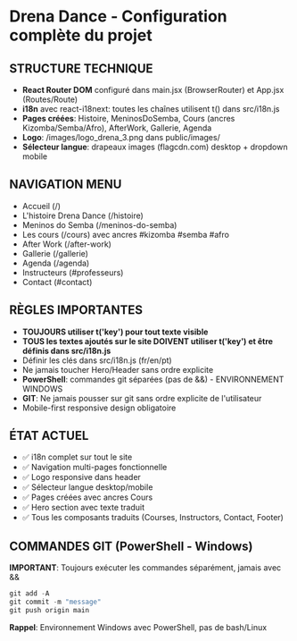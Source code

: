 # Drena Dance - Configuration complète du projet

## STRUCTURE TECHNIQUE

- **React Router DOM** configuré dans main.jsx (BrowserRouter) et App.jsx (Routes/Route)
- **i18n** avec react-i18next: toutes les chaînes utilisent t() dans src/i18n.js
- **Pages créées**: Histoire, MeninosDoSemba, Cours (ancres Kizomba/Semba/Afro), AfterWork, Gallerie, Agenda
- **Logo**: /images/logo_drena_3.png dans public/images/
- **Sélecteur langue**: drapeaux images (flagcdn.com) desktop + dropdown mobile

## NAVIGATION MENU

- Accueil (/)
- L'histoire Drena Dance (/histoire)
- Meninos do Semba (/meninos-do-semba)
- Les cours (/cours) avec ancres #kizomba #semba #afro
- After Work (/after-work)
- Gallerie (/gallerie)
- Agenda (/agenda)
- Instructeurs (#professeurs)
- Contact (#contact)

## RÈGLES IMPORTANTES

- **TOUJOURS utiliser t('key') pour tout texte visible**
- **TOUS les textes ajoutés sur le site DOIVENT utiliser t('key') et être définis dans src/i18n.js**
- Définir les clés dans src/i18n.js (fr/en/pt)
- Ne jamais toucher Hero/Header sans ordre explicite
- **PowerShell**: commandes git séparées (pas de &&) - ENVIRONNEMENT WINDOWS
- **GIT**: Ne jamais pousser sur git sans ordre explicite de l'utilisateur
- Mobile-first responsive design obligatoire

## ÉTAT ACTUEL

- ✅ i18n complet sur tout le site
- ✅ Navigation multi-pages fonctionnelle
- ✅ Logo responsive dans header
- ✅ Sélecteur langue desktop/mobile
- ✅ Pages créées avec ancres Cours
- ✅ Hero section avec texte traduit
- ✅ Tous les composants traduits (Courses, Instructors, Contact, Footer)

## COMMANDES GIT (PowerShell - Windows)

**IMPORTANT**: Toujours exécuter les commandes séparément, jamais avec &&

```powershell
git add -A
git commit -m "message"
git push origin main
```

**Rappel**: Environnement Windows avec PowerShell, pas de bash/Linux
